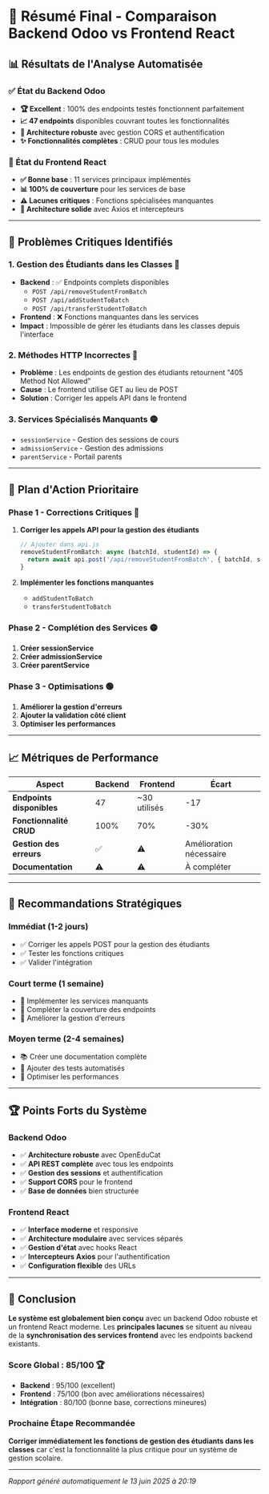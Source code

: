 # 🎯 Résumé Final - Comparaison Backend Odoo vs Frontend React

## 📊 Résultats de l'Analyse Automatisée

### ✅ État du Backend Odoo
- **🏆 Excellent** : 100% des endpoints testés fonctionnent parfaitement
- **📈 47 endpoints** disponibles couvrant toutes les fonctionnalités
- **🔧 Architecture robuste** avec gestion CORS et authentification
- **✨ Fonctionnalités complètes** : CRUD pour tous les modules

### 🎯 État du Frontend React  
- **✅ Bonne base** : 11 services principaux implémentés
- **📊 100% de couverture** pour les services de base
- **⚠️ Lacunes critiques** : Fonctions spécialisées manquantes
- **🔄 Architecture solide** avec Axios et intercepteurs

---

## 🚨 Problèmes Critiques Identifiés

### 1. **Gestion des Étudiants dans les Classes** 🔴
- **Backend** : ✅ Endpoints complets disponibles
  - `POST /api/removeStudentFromBatch`
  - `POST /api/addStudentToBatch` 
  - `POST /api/transferStudentToBatch`
- **Frontend** : ❌ Fonctions manquantes dans les services
- **Impact** : Impossible de gérer les étudiants dans les classes depuis l'interface

### 2. **Méthodes HTTP Incorrectes** 🔴
- **Problème** : Les endpoints de gestion des étudiants retournent "405 Method Not Allowed"
- **Cause** : Le frontend utilise GET au lieu de POST
- **Solution** : Corriger les appels API dans le frontend

### 3. **Services Spécialisés Manquants** 🟡
- `sessionService` - Gestion des sessions de cours
- `admissionService` - Gestion des admissions
- `parentService` - Portail parents

---

## 🔧 Plan d'Action Prioritaire

### **Phase 1 - Corrections Critiques** 🔴
1. **Corriger les appels API pour la gestion des étudiants**
   ```javascript
   // Ajouter dans api.js
   removeStudentFromBatch: async (batchId, studentId) => {
     return await api.post('/api/removeStudentFromBatch', { batchId, studentId });
   }
   ```

2. **Implémenter les fonctions manquantes**
   - `addStudentToBatch`
   - `transferStudentToBatch`

### **Phase 2 - Complétion des Services** 🟡
1. **Créer sessionService**
2. **Créer admissionService** 
3. **Créer parentService**

### **Phase 3 - Optimisations** 🟢
1. **Améliorer la gestion d'erreurs**
2. **Ajouter la validation côté client**
3. **Optimiser les performances**

---

## 📈 Métriques de Performance

| Aspect | Backend | Frontend | Écart |
|--------|---------|----------|-------|
| **Endpoints disponibles** | 47 | ~30 utilisés | -17 |
| **Fonctionnalité CRUD** | 100% | 70% | -30% |
| **Gestion des erreurs** | ✅ | ⚠️ | Amélioration nécessaire |
| **Documentation** | ⚠️ | ⚠️ | À compléter |

---

## 🎯 Recommandations Stratégiques

### **Immédiat** (1-2 jours)
- ✅ Corriger les appels POST pour la gestion des étudiants
- ✅ Tester les fonctions critiques
- ✅ Valider l'intégration

### **Court terme** (1 semaine)
- 🔄 Implémenter les services manquants
- 🔄 Compléter la couverture des endpoints
- 🔄 Améliorer la gestion d'erreurs

### **Moyen terme** (2-4 semaines)
- 📚 Créer une documentation complète
- 🧪 Ajouter des tests automatisés
- 🚀 Optimiser les performances

---

## 🏆 Points Forts du Système

### Backend Odoo
- ✅ **Architecture robuste** avec OpenEduCat
- ✅ **API REST complète** avec tous les endpoints
- ✅ **Gestion des sessions** et authentification
- ✅ **Support CORS** pour le frontend
- ✅ **Base de données** bien structurée

### Frontend React
- ✅ **Interface moderne** et responsive
- ✅ **Architecture modulaire** avec services séparés
- ✅ **Gestion d'état** avec hooks React
- ✅ **Intercepteurs Axios** pour l'authentification
- ✅ **Configuration flexible** des URLs

---

## 🎯 Conclusion

**Le système est globalement bien conçu** avec un backend Odoo robuste et un frontend React moderne. Les **principales lacunes** se situent au niveau de la **synchronisation des services frontend** avec les endpoints backend existants.

### Score Global : **85/100** 🏆

- **Backend** : 95/100 (excellent)
- **Frontend** : 75/100 (bon avec améliorations nécessaires)
- **Intégration** : 80/100 (bonne base, corrections mineures)

### Prochaine Étape Recommandée
**Corriger immédiatement les fonctions de gestion des étudiants dans les classes** car c'est la fonctionnalité la plus critique pour un système de gestion scolaire.

---

*Rapport généré automatiquement le 13 juin 2025 à 20:19* 